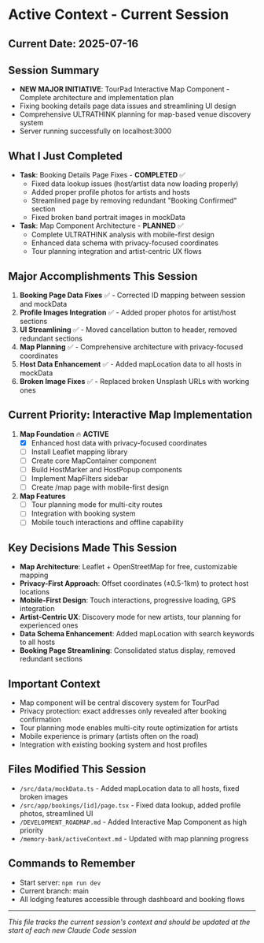 # Active Context - Current Session

## Current Date: 2025-07-16

## Session Summary
- **NEW MAJOR INITIATIVE**: TourPad Interactive Map Component - Complete architecture and implementation plan
- Fixing booking details page data issues and streamlining UI design
- Comprehensive ULTRATHINK planning for map-based venue discovery system
- Server running successfully on localhost:3000

## What I Just Completed
- **Task**: Booking Details Page Fixes - **COMPLETED** ✅
  - Fixed data lookup issues (host/artist data now loading properly)
  - Added proper profile photos for artists and hosts
  - Streamlined page by removing redundant "Booking Confirmed" section
  - Fixed broken band portrait images in mockData
- **Task**: Map Component Architecture - **PLANNED** ✅
  - Complete ULTRATHINK analysis with mobile-first design
  - Enhanced data schema with privacy-focused coordinates
  - Tour planning integration and artist-centric UX flows

## Major Accomplishments This Session
1. **Booking Page Data Fixes** ✅ - Corrected ID mapping between session and mockData
2. **Profile Images Integration** ✅ - Added proper photos for artist/host sections
3. **UI Streamlining** ✅ - Moved cancellation button to header, removed redundant sections
4. **Map Planning** ✅ - Comprehensive architecture with privacy-focused coordinates
5. **Host Data Enhancement** ✅ - Added mapLocation data to all hosts in mockData
6. **Broken Image Fixes** ✅ - Replaced broken Unsplash URLs with working ones

## Current Priority: Interactive Map Implementation
1. **Map Foundation** 🔥 **ACTIVE**
   - [x] Enhanced host data with privacy-focused coordinates
   - [ ] Install Leaflet mapping library
   - [ ] Create core MapContainer component
   - [ ] Build HostMarker and HostPopup components
   - [ ] Implement MapFilters sidebar
   - [ ] Create /map page with mobile-first design

2. **Map Features**
   - [ ] Tour planning mode for multi-city routes
   - [ ] Integration with booking system
   - [ ] Mobile touch interactions and offline capability

## Key Decisions Made This Session
- **Map Architecture**: Leaflet + OpenStreetMap for free, customizable mapping
- **Privacy-First Approach**: Offset coordinates (±0.5-1km) to protect host locations  
- **Mobile-First Design**: Touch interactions, progressive loading, GPS integration
- **Artist-Centric UX**: Discovery mode for new artists, tour planning for experienced ones
- **Data Schema Enhancement**: Added mapLocation with search keywords to all hosts
- **Booking Page Streamlining**: Consolidated status display, removed redundant sections

## Important Context
- Map component will be central discovery system for TourPad
- Privacy protection: exact addresses only revealed after booking confirmation
- Tour planning mode enables multi-city route optimization for artists
- Mobile experience is primary (artists often on the road)
- Integration with existing booking system and host profiles

## Files Modified This Session
- `/src/data/mockData.ts` - Added mapLocation data to all hosts, fixed broken images
- `/src/app/bookings/[id]/page.tsx` - Fixed data lookup, added profile photos, streamlined UI  
- `/DEVELOPMENT_ROADMAP.md` - Added Interactive Map Component as high priority
- `/memory-bank/activeContext.md` - Updated with map planning progress

## Commands to Remember
- Start server: `npm run dev`
- Current branch: main
- All lodging features accessible through dashboard and booking flows

---
*This file tracks the current session's context and should be updated at the start of each new Claude Code session*